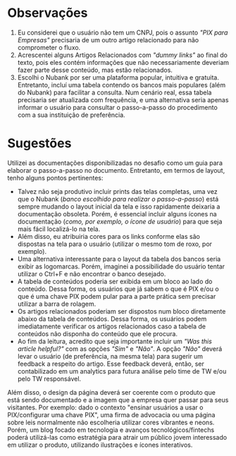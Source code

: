 # Observações
1. Eu considerei que o usuário não tem um CNPJ, pois o assunto *"PIX para Empresas"* precisaria de um outro artigo relacionado para não comprometer o fluxo.
2. Acrescentei alguns Artigos Relacionados com *"dummy links"* ao final do texto, pois eles contém informações que não necessariamente deveriam fazer parte desse conteúdo, mas estão relacionados.
3. Escolhi o Nubank por ser uma plataforma popular, intuitiva e gratuita. Entretanto, incluí uma tabela contendo os bancos mais populares (além do Nubank) para facilitar a consulta. Num cenário real, essa tabela precisaria ser atualizada com frequência, e uma alternativa seria apenas informar o usuário para consultar o passo-a-passo do procedimento com a sua instituição de preferência.

# Sugestões
Utilizei as documentações disponibilizadas no desafio como um guia para elaborar o passo-a-passo no documento. Entretanto, em termos de layout, tenho alguns pontos pertinentes:
* Talvez não seja produtivo incluir prints das telas completas, uma vez que o Nubank (*banco escolhido para realizar o passo-a-passo*) está sempre mudando o layout inicial da tela e isso rapidamente deixaria a documentação obsoleta. Porém, é essencial incluir alguns ícones na documentação (*como, por exemplo, o ícone de usuário*) para que seja mais fácil localizá-lo na tela.
* Além disso, eu atribuiria cores para os links conforme elas são dispostas na tela para o usuário (utilizar o mesmo tom de roxo, por exemplo).
* Uma alternativa interessante para o layout da tabela dos bancos seria exibir as logomarcas. Porém, imaginei a possibilidade do usuário tentar utilizar o Ctrl+F e não encontrar o banco desejado.
* A tabela de conteúdos poderia ser exibida em um bloco ao lado do conteúdo. Dessa forma, os usuários que já sabem o que é PIX e/ou o que é uma chave PIX podem pular para a parte prática sem precisar utilizar a barra de rolagem.
* Os artigos relacionados poderiam ser dispostos num bloco diretamente abaixo da tabela de conteúdos. Dessa forma, os usuários podem imediatamente verificar os artigos relacionados caso a tabela de conteúdos não disponha do conteúdo que ele procura.
* Ao fim da leitura, acredito que seja importante incluir um *"Was this article helpful?"* com as opções *"Sim"* e *"Não"*. A opção *"Não"* deverá levar o usuário (de preferência, na mesma tela) para sugerir um feedback a respeito do artigo. Esse feedback deverá, então, ser contabilizado em um analytics para futura análise pelo time de TW e/ou pelo TW responsável.

Além disso, o design da página deverá ser coerente com o produto que está sendo documentado e a imagem que a empresa quer passar para seus visitantes. Por exemplo: dado o contexto "ensinar usuários a usar o PIX/configurar uma chave PIX", uma firma de advocacia ou uma página sobre leis normalmente não escolheria utilizar cores vibrantes e neons. Porém, um blog focado em tecnologia e avanços tecnológicos/fintechs poderá utilizá-las como estratégia para atrair um público jovem interessado em utilizar o produto, utilizando ilustrações e ícones interativos.

